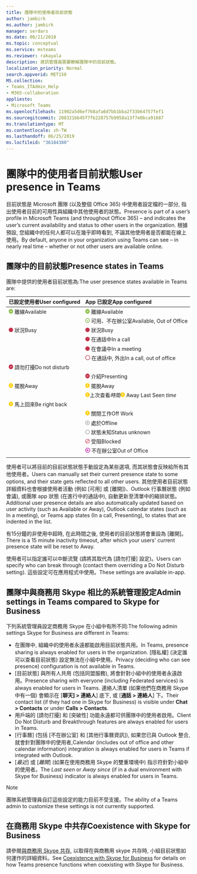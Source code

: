 ```yaml
---
title: 團隊中的使用者目前狀態
author: jambirk
ms.author: jambirk
manager: serdars
ms.date: 08/21/2018
ms.topic: conceptual
ms.service: msteams
ms.reviewer: rakayala
description: 資訊管理員需要瞭解團隊中的目前狀態。
localization_priority: Normal
search.appverid: MET150
MS.collection:
- Teams_ITAdmin_Help
- M365-collaboration
appliesto:
- Microsoft Teams
ms.openlocfilehash: 11902a5d6ef768afa6d7bb1bba2f33b64757fef1
ms.sourcegitcommit: 208321bb45f7fb228757b9958a13f7e0bca91687
ms.translationtype: MT
ms.contentlocale: zh-TW
ms.lasthandoff: 06/25/2019
ms.locfileid: "36184380"
---
```

# <a name="user-presence-in-teams"></a><span data-ttu-id="0df16-103">團隊中的使用者目前狀態</span><span class="sxs-lookup"><span data-stu-id="0df16-103">User presence in Teams</span></span>

<span data-ttu-id="0df16-104">目前狀態是 Microsoft 團隊 (以及整個 Office 365) 中使用者設定檔的一部分, 指出使用者目前的可用性與組織中其他使用者的狀態。</span><span class="sxs-lookup"><span data-stu-id="0df16-104">Presence is part of a user’s profile in Microsoft Teams (and throughout Office 365) – and indicates the user’s current availability and status to other users in the organization.</span></span> <span data-ttu-id="0df16-105">根據預設, 您組織中的任何人都可以在幾乎即時看到, 不論其他使用者是否都能在線上使用。</span><span class="sxs-lookup"><span data-stu-id="0df16-105">By default, anyone in your organization using Teams can see – in nearly real time – whether or not other users are available online.</span></span>

## <a name="presence-states-in-teams"></a><span data-ttu-id="0df16-106">團隊中的目前狀態</span><span class="sxs-lookup"><span data-stu-id="0df16-106">Presence states in Teams</span></span>

<span data-ttu-id="0df16-107">團隊中提供的使用者目前狀態為:</span><span class="sxs-lookup"><span data-stu-id="0df16-107">The user presence states available in Teams are:</span></span>

|<span data-ttu-id="0df16-108">已設定使用者</span><span class="sxs-lookup"><span data-stu-id="0df16-108">User configured</span></span>|<span data-ttu-id="0df16-109">App 已設定</span><span class="sxs-lookup"><span data-stu-id="0df16-109">App configured</span></span>|
|:--- |:---|
| ![穩定綠色 chek 標記, 表示目前狀態為可用](media/Presence_Available.png) <span data-ttu-id="0df16-111">離線</span><span class="sxs-lookup"><span data-stu-id="0df16-111">Available</span></span>|![穩定綠色 chek 標記, 表示目前狀態為可用](media/Presence_Available.png) <span data-ttu-id="0df16-113">離線</span><span class="sxs-lookup"><span data-stu-id="0df16-113">Available</span></span>|
|| ![開啟 [綠色 chek] 標記, 指出可用的 oof](media/Presence_Available_OOF.png) <span data-ttu-id="0df16-115">可用、不在辦公室</span><span class="sxs-lookup"><span data-stu-id="0df16-115">Available, Out of Office</span></span> |
|  ![實心紅色圓圈, 表示占線](media/Presence_Busy.png) <span data-ttu-id="0df16-117">狀況</span><span class="sxs-lookup"><span data-stu-id="0df16-117">Busy</span></span> |  ![實心紅色圓圈, 表示占線](media/Presence_Busy.png) <span data-ttu-id="0df16-119">狀況</span><span class="sxs-lookup"><span data-stu-id="0df16-119">Busy</span></span>  |
|| ![紅色實心圓圈, 表示通話中的占線](media/Presence_Busy.png) <span data-ttu-id="0df16-121">在通話中</span><span class="sxs-lookup"><span data-stu-id="0df16-121">In a call</span></span>|
|| ![實心紅色圓圈, 表示會議中的忙](media/Presence_Busy.png) <span data-ttu-id="0df16-123">在會議中</span><span class="sxs-lookup"><span data-stu-id="0df16-123">In a meeting</span></span> |
|| ![開啟紅色圓圈, 表示忙碌的 oof](media/Presence_Busy_OOF.png) <span data-ttu-id="0df16-125">在通話中, 外出</span><span class="sxs-lookup"><span data-stu-id="0df16-125">In a call, out of office</span></span>|
|  ![含白色線條的紅色圓圈, 表示 [請勿打擾]](media/Presence_DND.png) <span data-ttu-id="0df16-127">請勿打擾</span><span class="sxs-lookup"><span data-stu-id="0df16-127">Do not disturb</span></span> ||
|| ![含白色線條的紅色圓圈, 表示簡報](media/Presence_DND.png) <span data-ttu-id="0df16-129">介紹</span><span class="sxs-lookup"><span data-stu-id="0df16-129">Presenting</span></span>|
| ![黃色時鐘圖示, 表示離開](media/Presence_Away.png) <span data-ttu-id="0df16-131">擺脫</span><span class="sxs-lookup"><span data-stu-id="0df16-131">Away</span></span>| ![黃色時鐘圖示, 表示離開](media/Presence_Away.png) <span data-ttu-id="0df16-133">擺脫</span><span class="sxs-lookup"><span data-stu-id="0df16-133">Away</span></span>|
|| <span data-ttu-id="0df16-134">![黃色時鐘圖示, 表示離開](media/Presence_Away.png)上次查看*時間*</span><span class="sxs-lookup"><span data-stu-id="0df16-134">![Yellow clock icon, indicating away](media/Presence_Away.png) Away Last Seen *time*</span></span>|
|![黃色時鐘圖示, 表示背向後](media/Presence_Away.png) <span data-ttu-id="0df16-136">馬上回來</span><span class="sxs-lookup"><span data-stu-id="0df16-136">Be right back</span></span>| |
|| ![黃色時鐘圖示, 表示 [離開]、[下班中]](media/Presence_Away.png)  <span data-ttu-id="0df16-138">關閉工作</span><span class="sxs-lookup"><span data-stu-id="0df16-138">Off Work</span></span>|
|| ![包含 x 的灰色圓圈, 表示離線](media/Presence_Offline.png) <span data-ttu-id="0df16-140">處於</span><span class="sxs-lookup"><span data-stu-id="0df16-140">Offline</span></span> |
|| ![開啟灰色圓圈, 指出狀態未知](media/Presence_Unknown.png) <span data-ttu-id="0df16-142">狀態未知</span><span class="sxs-lookup"><span data-stu-id="0df16-142">Status unknown</span></span>|
||![以對角線開啟紅色圓圈, 表示已封鎖](media/Presence_Blocked.png) <span data-ttu-id="0df16-144">受阻</span><span class="sxs-lookup"><span data-stu-id="0df16-144">Blocked</span></span> |
|| ![含箭號的紫色圓圈, 表示不在辦公室](media/Presence_OOF.png) <span data-ttu-id="0df16-146">不在辦公室</span><span class="sxs-lookup"><span data-stu-id="0df16-146">Out of Office</span></span>|
|||
 
<span data-ttu-id="0df16-147">使用者可以將目前的目前狀態狀態手動設定為某些選項, 而其狀態會反映給所有其他使用者。</span><span class="sxs-lookup"><span data-stu-id="0df16-147">Users can manually set their current presence state to some options, and their state gets reflected to all other users.</span></span> <span data-ttu-id="0df16-148">其他使用者目前狀態詳細資料也會根據使用者活動 (例如 [可用] 或 [離開])、Outlook 行事曆狀態 (例如會議), 或團隊 app 狀態 (在進行中的通話中), 自動更新至清單中的縮排狀態。</span><span class="sxs-lookup"><span data-stu-id="0df16-148">Additional user presence details are also automatically updated based on user activity (such as Available or Away), Outlook calendar states (such as In a meeting), or Teams app states (In a call, Presenting), to states that are indented in the list.</span></span>

<span data-ttu-id="0df16-149">有15分鐘的非使用中超時, 在此時間之後, 使用者的目前狀態將會重設為 [離開]。</span><span class="sxs-lookup"><span data-stu-id="0df16-149">There is a 15 minute inactivity timeout, after which your users' current presence state will be reset to Away.</span></span>

<span data-ttu-id="0df16-150">使用者可以指定誰可以中斷流覽 (請將其取代為 [請勿打擾] 設定)。</span><span class="sxs-lookup"><span data-stu-id="0df16-150">Users can specify who can break through (contact them overriding a Do Not Disturb setting).</span></span> <span data-ttu-id="0df16-151">這些設定可在應用程式中使用。</span><span class="sxs-lookup"><span data-stu-id="0df16-151">These settings are available in-app.</span></span>

## <a name="admin-settings-in-teams-compared-to-skype-for-business"></a><span data-ttu-id="0df16-152">團隊中與商務用 Skype 相比的系統管理設定</span><span class="sxs-lookup"><span data-stu-id="0df16-152">Admin settings in Teams compared to Skype for Business</span></span>

<span data-ttu-id="0df16-153">下列系統管理員設定商務用 Skype 在小組中有所不同:</span><span class="sxs-lookup"><span data-stu-id="0df16-153">The following admin settings Skype for Business are different in Teams:</span></span>

- <span data-ttu-id="0df16-154">在團隊中, 組織中的使用者永遠都能啟用目前狀態共用。</span><span class="sxs-lookup"><span data-stu-id="0df16-154">In Teams, presence sharing is always enabled for users in the organization.</span></span> <span data-ttu-id="0df16-155">[隱私權] (決定誰可以查看目前狀態) 設定無法在小組中使用。</span><span class="sxs-lookup"><span data-stu-id="0df16-155">Privacy (deciding who can see presence) configuration is not available in Teams.</span></span>
- <span data-ttu-id="0df16-156">[目前狀態] 與所有人共用 (包括同盟服務), 將會針對小組中的使用者永遠啟用。</span><span class="sxs-lookup"><span data-stu-id="0df16-156">Presence sharing with everyone (including Federated services) is always enabled for users in Teams.</span></span> <span data-ttu-id="0df16-157">連絡人清單 (如果他們在商務用 Skype 中有一個) 會顯示在 [**聊天] > 連絡人**] 底下, 或 [**通話 > 連絡人**] 下。</span><span class="sxs-lookup"><span data-stu-id="0df16-157">Their contact list (if they had one in Skype for Business) is visible under **Chat > Contacts** or under **Calls > Contacts**.</span></span>
- <span data-ttu-id="0df16-158">用戶端的 [請勿打擾] 和 [突破性] 功能永遠都可供團隊中的使用者啟用。</span><span class="sxs-lookup"><span data-stu-id="0df16-158">Client Do Not Disturb and Breakthrough features are always enabled for users in Teams.</span></span>
- <span data-ttu-id="0df16-159">[行事曆] (包括 [不在辦公室] 和 [其他行事曆資訊]), 如果您已與 Outlook 整合, 就會針對團隊中的使用者,</span><span class="sxs-lookup"><span data-stu-id="0df16-159">Calendar (includes out of office and other calendar information) integration  is always enabled for users in Teams if integrated with Outlook.</span></span>
- <span data-ttu-id="0df16-160">[*最近*] 或 [*離開*] (如果在使用商務用 Skype 的雙重環境中) 指示符針對小組中的使用者。</span><span class="sxs-lookup"><span data-stu-id="0df16-160">The *Last seen* or *Away since* (if in a dual environment with Skype for Business) indicator is always enabled for users in Teams.</span></span>

> [!NOTE]
> <span data-ttu-id="0df16-161">團隊系統管理員自訂這些設定的能力目前不受支援。</span><span class="sxs-lookup"><span data-stu-id="0df16-161">The ability of a Teams admin to customize these settings is not currently supported.</span></span>

## <a name="coexistence-with-skype-for-business"></a><span data-ttu-id="0df16-162">在商務用 Skype 中共存</span><span class="sxs-lookup"><span data-stu-id="0df16-162">Coexistence with Skype for Business</span></span>

<span data-ttu-id="0df16-163">請參閱[與商務用 Skype 共存](coexistence-chat-calls-presence.md), 以取得在與商務用 skype 共存時, 小組目前狀態如何運作的詳細資料。</span><span class="sxs-lookup"><span data-stu-id="0df16-163">See [Coexistence with Skype for Business](coexistence-chat-calls-presence.md) for details on how Teams presence functions when coexisting with Skype for Business.</span></span> 
